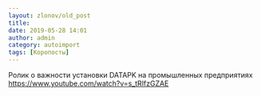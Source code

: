 ```yaml
---
layout: zlonov/old_post
title: 
date: 2019-05-28 14:01
author: admin
category: autoimport
tags: [Коропосты]
---
```


Ролик о важности установки DATAPK на промышленных предприятиях <a href="https://www.youtube.com/watch?v=s_tRlfzGZAE">https://www.youtube.com/watch?v=s_tRlfzGZAE</a>

